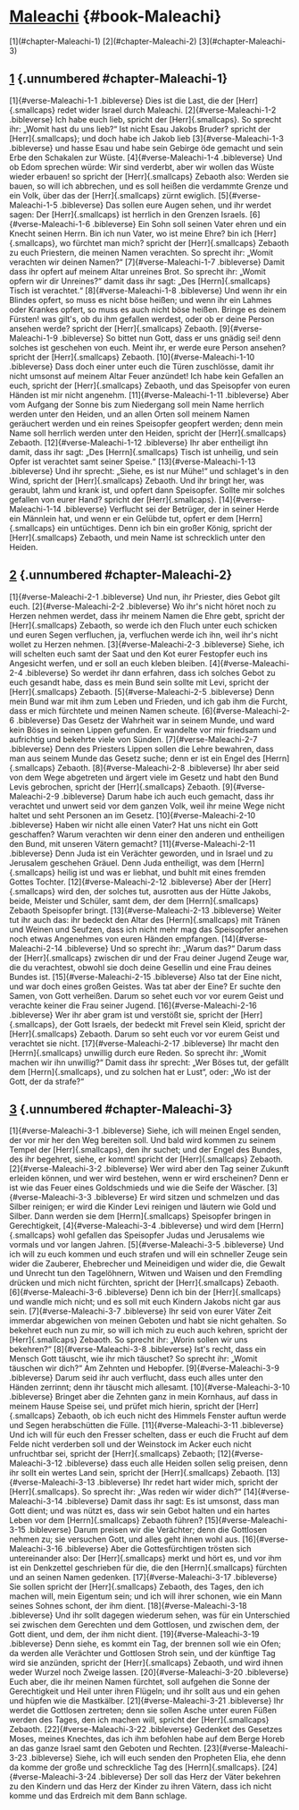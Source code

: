 # [Maleachi](ch001.xhtml) {#book-Maleachi}

<div id="chapterlinks-Maleachi" class="chapterlinks">[1](#chapter-Maleachi-1) [2](#chapter-Maleachi-2) [3](#chapter-Maleachi-3) </div>

## [1](#book-Maleachi) {.unnumbered #chapter-Maleachi-1}
[1]{#verse-Maleachi-1-1 .bibleverse} Dies ist die Last, die der [Herr]{.smallcaps} redet wider Israel durch Maleachi. 
[2]{#verse-Maleachi-1-2 .bibleverse} Ich habe euch lieb, spricht der [Herr]{.smallcaps}. So sprecht ihr: „Womit hast du uns lieb?“ Ist nicht Esau Jakobs Bruder? spricht der [Herr]{.smallcaps}; und doch habe ich Jakob lieb [3]{#verse-Maleachi-1-3 .bibleverse} und hasse Esau und habe sein Gebirge öde gemacht und sein Erbe den Schakalen zur Wüste. [4]{#verse-Maleachi-1-4 .bibleverse} Und ob Edom sprechen würde: Wir sind verderbt, aber wir wollen das Wüste wieder erbauen! so spricht der [Herr]{.smallcaps} Zebaoth also: Werden sie bauen, so will ich abbrechen, und es soll heißen die verdammte Grenze und ein Volk, über das der [Herr]{.smallcaps} zürnt ewiglich. 
[5]{#verse-Maleachi-1-5 .bibleverse} Das sollen eure Augen sehen, und ihr werdet sagen: Der [Herr]{.smallcaps} ist herrlich in den Grenzen Israels. 
[6]{#verse-Maleachi-1-6 .bibleverse} Ein Sohn soll seinen Vater ehren und ein Knecht seinen Herrn. Bin ich nun Vater, wo ist meine Ehre? bin ich [Herr]{.smallcaps}, wo fürchtet man mich? spricht der [Herr]{.smallcaps} Zebaoth zu euch Priestern, die meinen Namen verachten. So sprecht ihr: „Womit verachten wir deinen Namen?“ [7]{#verse-Maleachi-1-7 .bibleverse} Damit dass ihr opfert auf meinem Altar unreines Brot. So sprecht ihr: „Womit opfern wir dir Unreines?“ damit dass ihr sagt: „Des [Herrn]{.smallcaps} Tisch ist verachtet.“ [8]{#verse-Maleachi-1-8 .bibleverse} Und wenn ihr ein Blindes opfert, so muss es nicht böse heißen; und wenn ihr ein Lahmes oder Krankes opfert, so muss es auch nicht böse heißen. Bringe es deinem Fürsten! was gilt's, ob du ihm gefallen werdest, oder ob er deine Person ansehen werde? spricht der [Herr]{.smallcaps} Zebaoth. [9]{#verse-Maleachi-1-9 .bibleverse} So bittet nun Gott, dass er uns gnädig sei! denn solches ist geschehen von euch. Meint ihr, er werde eure Person ansehen? spricht der [Herr]{.smallcaps} Zebaoth. 
[10]{#verse-Maleachi-1-10 .bibleverse} Dass doch einer unter euch die Türen zuschlösse, damit ihr nicht umsonst auf meinem Altar Feuer anzündet! Ich habe kein Gefallen an euch, spricht der [Herr]{.smallcaps} Zebaoth, und das Speisopfer von euren Händen ist mir nicht angenehm. [11]{#verse-Maleachi-1-11 .bibleverse} Aber vom Aufgang der Sonne bis zum Niedergang soll mein Name herrlich werden unter den Heiden, und an allen Orten soll meinem Namen geräuchert werden und ein reines Speisopfer geopfert werden; denn mein Name soll herrlich werden unter den Heiden, spricht der [Herr]{.smallcaps} Zebaoth. [12]{#verse-Maleachi-1-12 .bibleverse} Ihr aber entheiligt ihn damit, dass ihr sagt: „Des [Herrn]{.smallcaps} Tisch ist unheilig, und sein Opfer ist verachtet samt seiner Speise.“ [13]{#verse-Maleachi-1-13 .bibleverse} Und ihr sprecht: „Siehe, es ist nur Mühe!“ und schlaget's in den Wind, spricht der [Herr]{.smallcaps} Zebaoth. Und ihr bringt her, was geraubt, lahm und krank ist, und opfert dann Speisopfer. Sollte mir solches gefallen von eurer Hand? spricht der [Herr]{.smallcaps}. [14]{#verse-Maleachi-1-14 .bibleverse} Verflucht sei der Betrüger, der in seiner Herde ein Männlein hat, und wenn er ein Gelübde tut, opfert er dem [Herrn]{.smallcaps} ein untüchtiges. Denn ich bin ein großer König, spricht der [Herr]{.smallcaps} Zebaoth, und mein Name ist schrecklich unter den Heiden.

## [2](#book-Maleachi) {.unnumbered #chapter-Maleachi-2}
[1]{#verse-Maleachi-2-1 .bibleverse} Und nun, ihr Priester, dies Gebot gilt euch. [2]{#verse-Maleachi-2-2 .bibleverse} Wo ihr's nicht höret noch zu Herzen nehmen werdet, dass ihr meinem Namen die Ehre gebt, spricht der [Herr]{.smallcaps} Zebaoth, so werde ich den Fluch unter euch schicken und euren Segen verfluchen, ja, verfluchen werde ich ihn, weil ihr's nicht wollet zu Herzen nehmen. [3]{#verse-Maleachi-2-3 .bibleverse} Siehe, ich will schelten euch samt der Saat und den Kot eurer Festopfer euch ins Angesicht werfen, und er soll an euch kleben bleiben. [4]{#verse-Maleachi-2-4 .bibleverse} So werdet ihr dann erfahren, dass ich solches Gebot zu euch gesandt habe, dass es mein Bund sein sollte mit Levi, spricht der [Herr]{.smallcaps} Zebaoth. [5]{#verse-Maleachi-2-5 .bibleverse} Denn mein Bund war mit ihm zum Leben und Frieden, und ich gab ihm die Furcht, dass er mich fürchtete und meinen Namen scheute. [6]{#verse-Maleachi-2-6 .bibleverse} Das Gesetz der Wahrheit war in seinem Munde, und ward kein Böses in seinen Lippen gefunden. Er wandelte vor mir friedsam und aufrichtig und bekehrte viele von Sünden. [7]{#verse-Maleachi-2-7 .bibleverse} Denn des Priesters Lippen sollen die Lehre bewahren, dass man aus seinem Munde das Gesetz suche; denn er ist ein Engel des [Herrn]{.smallcaps} Zebaoth. [8]{#verse-Maleachi-2-8 .bibleverse} Ihr aber seid von dem Wege abgetreten und ärgert viele im Gesetz und habt den Bund Levis gebrochen, spricht der [Herr]{.smallcaps} Zebaoth. [9]{#verse-Maleachi-2-9 .bibleverse} Darum habe ich auch euch gemacht, dass ihr verachtet und unwert seid vor dem ganzen Volk, weil ihr meine Wege nicht haltet und seht Personen an im Gesetz. [10]{#verse-Maleachi-2-10 .bibleverse} Haben wir nicht alle einen Vater? Hat uns nicht ein Gott geschaffen? Warum verachten wir denn einer den anderen und entheiligen den Bund, mit unseren Vätern gemacht? [11]{#verse-Maleachi-2-11 .bibleverse} Denn Juda ist ein Verächter geworden, und in Israel und zu Jerusalem geschehen Gräuel. Denn Juda entheiligt, was dem [Herrn]{.smallcaps} heilig ist und was er liebhat, und buhlt mit eines fremden Gottes Tochter. [12]{#verse-Maleachi-2-12 .bibleverse} Aber der [Herr]{.smallcaps} wird den, der solches tut, ausrotten aus der Hütte Jakobs, beide, Meister und Schüler, samt dem, der dem [Herrn]{.smallcaps} Zebaoth Speisopfer bringt. [13]{#verse-Maleachi-2-13 .bibleverse} Weiter tut ihr auch das: ihr bedeckt den Altar des [Herrn]{.smallcaps} mit Tränen und Weinen und Seufzen, dass ich nicht mehr mag das Speisopfer ansehen noch etwas Angenehmes von euren Händen empfangen. [14]{#verse-Maleachi-2-14 .bibleverse} Und so sprecht ihr: „Warum das?“ Darum dass der [Herr]{.smallcaps} zwischen dir und der Frau deiner Jugend Zeuge war, die du verachtest, obwohl sie doch deine Gesellin und eine Frau deines Bundes ist. [15]{#verse-Maleachi-2-15 .bibleverse} Also tat der Eine nicht, und war doch eines großen Geistes. Was tat aber der Eine? Er suchte den Samen, von Gott verheißen. Darum so sehet euch vor vor eurem Geist und verachte keiner die Frau seiner Jugend. [16]{#verse-Maleachi-2-16 .bibleverse} Wer ihr aber gram ist und verstößt sie, spricht der [Herr]{.smallcaps}, der Gott Israels, der bedeckt mit Frevel sein Kleid, spricht der [Herr]{.smallcaps} Zebaoth. Darum so seht euch vor vor eurem Geist und verachtet sie nicht. [17]{#verse-Maleachi-2-17 .bibleverse} Ihr macht den [Herrn]{.smallcaps} unwillig durch eure Reden. So sprecht ihr: „Womit machen wir ihn unwillig?“ Damit dass ihr sprecht: „Wer Böses tut, der gefällt dem [Herrn]{.smallcaps}, und zu solchen hat er Lust“, oder: „Wo ist der Gott, der da strafe?“

## [3](#book-Maleachi) {.unnumbered #chapter-Maleachi-3}
[1]{#verse-Maleachi-3-1 .bibleverse} Siehe, ich will meinen Engel senden, der vor mir her den Weg bereiten soll. Und bald wird kommen zu seinem Tempel der [Herr]{.smallcaps}, den ihr suchet; und der Engel des Bundes, des ihr begehret, siehe, er kommt! spricht der [Herr]{.smallcaps} Zebaoth. [2]{#verse-Maleachi-3-2 .bibleverse} Wer wird aber den Tag seiner Zukunft erleiden können, und wer wird bestehen, wenn er wird erscheinen? Denn er ist wie das Feuer eines Goldschmieds und wie die Seife der Wäscher. [3]{#verse-Maleachi-3-3 .bibleverse} Er wird sitzen und schmelzen und das Silber reinigen; er wird die Kinder Levi reinigen und läutern wie Gold und Silber. Dann werden sie dem [Herrn]{.smallcaps} Speisopfer bringen in Gerechtigkeit, [4]{#verse-Maleachi-3-4 .bibleverse} und wird dem [Herrn]{.smallcaps} wohl gefallen das Speisopfer Judas und Jerusalems wie vormals und vor langen Jahren. [5]{#verse-Maleachi-3-5 .bibleverse} Und ich will zu euch kommen und euch strafen und will ein schneller Zeuge sein wider die Zauberer, Ehebrecher und Meineidigen und wider die, die Gewalt und Unrecht tun den Tagelöhnern, Witwen und Waisen und den Fremdling drücken und mich nicht fürchten, spricht der [Herr]{.smallcaps} Zebaoth. 
[6]{#verse-Maleachi-3-6 .bibleverse} Denn ich bin der [Herr]{.smallcaps} und wandle mich nicht; und es soll mit euch Kindern Jakobs nicht gar aus sein. [7]{#verse-Maleachi-3-7 .bibleverse} Ihr seid von eurer Väter Zeit immerdar abgewichen von meinen Geboten und habt sie nicht gehalten. So bekehret euch nun zu mir, so will ich mich zu euch auch kehren, spricht der [Herr]{.smallcaps} Zebaoth. So sprecht ihr: „Worin sollen wir uns bekehren?“ [8]{#verse-Maleachi-3-8 .bibleverse} Ist's recht, dass ein Mensch Gott täuscht, wie ihr mich täuschet? So sprecht ihr: „Womit täuschen wir dich?“ Am Zehnten und Hebopfer. [9]{#verse-Maleachi-3-9 .bibleverse} Darum seid ihr auch verflucht, dass euch alles unter den Händen zerrinnt; denn ihr täuscht mich allesamt. [10]{#verse-Maleachi-3-10 .bibleverse} Bringet aber die Zehnten ganz in mein Kornhaus, auf dass in meinem Hause Speise sei, und prüfet mich hierin, spricht der [Herr]{.smallcaps} Zebaoth, ob ich euch nicht des Himmels Fenster auftun werde und Segen herabschütten die Fülle. [11]{#verse-Maleachi-3-11 .bibleverse} Und ich will für euch den Fresser schelten, dass er euch die Frucht auf dem Felde nicht verderben soll und der Weinstock im Acker euch nicht unfruchtbar sei, spricht der [Herr]{.smallcaps} Zebaoth; [12]{#verse-Maleachi-3-12 .bibleverse} dass euch alle Heiden sollen selig preisen, denn ihr sollt ein wertes Land sein, spricht der [Herr]{.smallcaps} Zebaoth. 
[13]{#verse-Maleachi-3-13 .bibleverse} Ihr redet hart wider mich, spricht der [Herr]{.smallcaps}. So sprecht ihr: „Was reden wir wider dich?“ [14]{#verse-Maleachi-3-14 .bibleverse} Damit dass ihr sagt: Es ist umsonst, dass man Gott dient; und was nützt es, dass wir sein Gebot halten und ein hartes Leben vor dem [Herrn]{.smallcaps} Zebaoth führen? [15]{#verse-Maleachi-3-15 .bibleverse} Darum preisen wir die Verächter; denn die Gottlosen nehmen zu; sie versuchen Gott, und alles geht ihnen wohl aus. [16]{#verse-Maleachi-3-16 .bibleverse} Aber die Gottesfürchtigen trösten sich untereinander also: Der [Herr]{.smallcaps} merkt und hört es, und vor ihm ist ein Denkzettel geschrieben für die, die den [Herrn]{.smallcaps} fürchten und an seinen Namen gedenken. [17]{#verse-Maleachi-3-17 .bibleverse} Sie sollen spricht der [Herr]{.smallcaps} Zebaoth, des Tages, den ich machen will, mein Eigentum sein; und ich will ihrer schonen, wie ein Mann seines Sohnes schont, der ihm dient. [18]{#verse-Maleachi-3-18 .bibleverse} Und ihr sollt dagegen wiederum sehen, was für ein Unterschied sei zwischen dem Gerechten und dem Gottlosen, und zwischen dem, der Gott dient, und dem, der ihm nicht dient. [19]{#verse-Maleachi-3-19 .bibleverse} Denn siehe, es kommt ein Tag, der brennen soll wie ein Ofen; da werden alle Verächter und Gottlosen Stroh sein, und der künftige Tag wird sie anzünden, spricht der [Herr]{.smallcaps} Zebaoth, und wird ihnen weder Wurzel noch Zweige lassen. [20]{#verse-Maleachi-3-20 .bibleverse} Euch aber, die ihr meinen Namen fürchtet, soll aufgehen die Sonne der Gerechtigkeit und Heil unter ihren Flügeln; und ihr sollt aus und ein gehen und hüpfen wie die Mastkälber. [21]{#verse-Maleachi-3-21 .bibleverse} Ihr werdet die Gottlosen zertreten; denn sie sollen Asche unter euren Füßen werden des Tages, den ich machen will, spricht der [Herr]{.smallcaps} Zebaoth. [22]{#verse-Maleachi-3-22 .bibleverse} Gedenket des Gesetzes Moses, meines Knechtes, das ich ihm befohlen habe auf dem Berge Horeb an das ganze Israel samt den Geboten und Rechten. [23]{#verse-Maleachi-3-23 .bibleverse} Siehe, ich will euch senden den Propheten Elia, ehe denn da komme der große und schreckliche Tag des [Herrn]{.smallcaps}. [24]{#verse-Maleachi-3-24 .bibleverse} Der soll das Herz der Väter bekehren zu den Kindern und das Herz der Kinder zu ihren Vätern, dass ich nicht komme und das Erdreich mit dem Bann schlage.